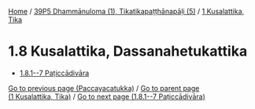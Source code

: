 
[Home](/) / [39P5 Dhammānuloma (1), Tikatikapaṭṭhānapāḷi (5)](../../39P5.md) / [1 Kusalattika, Tika](../1.md)

# 1.8 Kusalattika, Dassanahetukattika

* [1.8.1--7 Paṭiccādivāra](1.8/1.8.1--7.md)

[Go to previous page (Paccayacatukka)](1.7/1.7.1--7/Paccayacatukka.md) / [Go to parent page (1 Kusalattika, Tika)](../1.md) / [Go to next page (1.8.1--7 Paṭiccādivāra)](1.8/1.8.1--7.md)


